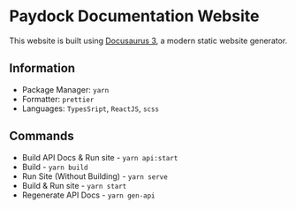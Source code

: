 # Paydock Documentation Website

This website is built using [Docusaurus 3](https://docusaurus.io/), a modern static website generator.

## Information
- Package Manager: `yarn`
- Formatter: `prettier`
- Languages: `TypesSript`, `ReactJS`, `scss`

## Commands
- Build API Docs & Run site - `yarn api:start`
- Build - `yarn build`
- Run Site (Without Building) - `yarn serve`
- Build & Run site - `yarn start`
- Regenerate API Docs - `yarn gen-api`



